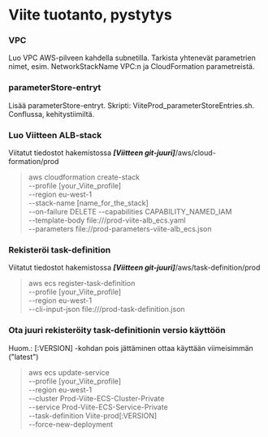 # Viite tuotanto, pystytys


### VPC
Luo VPC AWS-pilveen kahdella subnetilla.
Tarkista yhtenevät parametrien nimet, esim. NetworkStackName VPC:n ja CloudFormation parametreistä.

### parameterStore-entryt
Lisää parameterStore-entryt.
Skripti: ViiteProd_parameterStoreEntries.sh. Conflussa, kehitystiimiltä.

### Luo Viitteen ALB-stack
Viitatut tiedostot hakemistossa ***[Viitteen git-juuri]***/aws/cloud-formation/prod

>aws cloudformation create-stack \
>    --profile [your_Viite_profile] \
>    --region eu-west-1 \
>    --stack-name [name_for_the_stack] \
>    --on-failure DELETE --capabilities CAPABILITY_NAMED_IAM \
>    --template-body file:///prod-viite-alb_ecs.yaml \
>    --parameters file://prod-parameters-viite-alb_ecs.json

### Rekisteröi task-definition
Viitatut tiedostot hakemistossa ***[Viitteen git-juuri]***/aws/task-definition/prod

>aws ecs register-task-definition \
>    --profile [your_Viite_profile] \
>    --region eu-west-1 \
>    --cli-input-json file:///prod-task-definition.json

### Ota juuri rekisteröity task-definitionin versio käyttöön
Huom.: [:VERSION] -kohdan pois jättäminen ottaa käyttään viimeisimmän ("latest") 
>aws ecs update-service \
>    --profile [your_Viite_profile] \
>    --region eu-west-1 \
>    --cluster Prod-Viite-ECS-Cluster-Private \
>    --service Prod-Viite-ECS-Service-Private \
>    --task-definition Viite-prod[:VERSION] \
>    --force-new-deployment